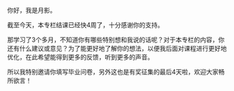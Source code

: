 <p>你好，我是月影。</p><p>截至今天，本专栏结课已经快4周了，十分感谢你的支持。</p><p>那学习了3个多月，不知道你有哪些特别想和我说的话呢？对于本专栏的内容，你还有什么建议或意见？为了能更好地了解你的想法，以便我后面对课程进行更好地优化，在此希望能得到更多的反馈，听到更多的声音。</p><p>所以我特别邀请你填写毕业问卷，另外这也是有奖征集的最后4天啦，欢迎大家畅所欲言！</p><p><a href="https://jinshuju.net/f/d976Ed"><img src="https://static001.geekbang.org/resource/image/be/41/be76aef82eaa2bd163094b638499ef41.jpg?wh=1142*801" alt=""></a></p><!-- [[[read_end]]] -->